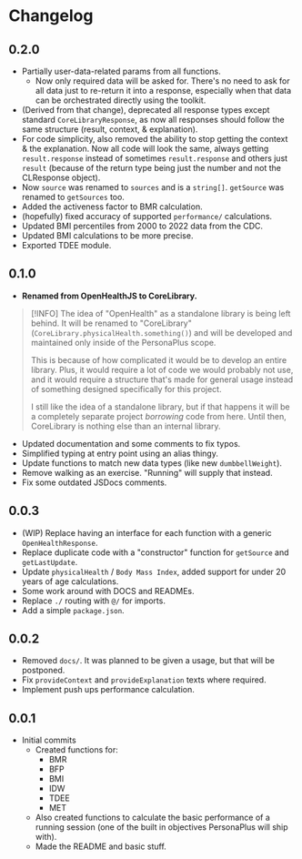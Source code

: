 # Changelog
<!-- 0.2 will be done as soon as I finish (WIP) stuff -->
## 0.2.0

- Partially user-data-related params from all functions.
  <!-- - As CoreLibrary is fully integrated into the app, for code quality's sake, CL functions themselves will fetch user data as needed. -->
  - Now only required data will be asked for. There's no need to ask for all data just to re-return it into a response, especially when that data can be orchestrated directly using the toolkit.
- (Derived from that change), deprecated all response types except standard `CoreLibraryResponse`, as now all responses should follow the same structure (result, context, & explanation).
- For code simplicity, also removed the ability to stop getting the context & the explanation. Now all code will look the same, always getting `result.response` instead of sometimes `result.response` and others just `result` (because of the return type being just the number and not the CLResponse object).
- Now `source` was renamed to `sources` and is a `string[]`. `getSource` was renamed to `getSources` too.
- Added the activeness factor to BMR calculation.
- (hopefully) fixed accuracy of supported `performance/` calculations.
- Updated BMI percentiles from 2000 to 2022 data from the CDC.
- Updated BMI calculations to be more precise.
- Exported TDEE module.

## 0.1.0

- **Renamed from OpenHealthJS to CoreLibrary.**

> [!INFO]
> The idea of "OpenHealth" as a standalone library is being left behind. It will be renamed to "CoreLibrary" (`CoreLibrary.physicalHealth.something()`) and will be developed and maintained only inside of the PersonaPlus scope.
>
> This is because of how complicated it would be to develop an entire library. Plus, it would require a lot of code we would probably not use, and it would require a structure that's made for general usage instead of something designed specifically for this project.
>
> I still like the idea of a standalone library, but if that happens it will be a completely separate project _borrowing_ code from here. Until then, CoreLibrary is nothing else than an internal library.

- Updated documentation and some comments to fix typos.
- Simplified typing at entry point using an alias thingy.
- Update functions to match new data types (like new `dumbbellWeight`).
- Remove walking as an exercise. "Running" will supply that instead.
- Fix some outdated JSDocs comments.

## 0.0.3

- (WIP) Replace having an interface for each function with a generic `OpenHealthResponse`.
- Replace duplicate code with a "constructor" function for `getSource` and `getLastUpdate`.
- Update `physicalHealth` / `Body Mass Index`, added support for under 20 years of age calculations.
- Some work around with DOCS and READMEs.
- Replace `./` routing with `@/` for imports.
- Add a simple `package.json`.

## 0.0.2

- Removed `docs/`. It was planned to be given a usage, but that will be postponed.
- Fix `provideContext` and `provideExplanation` texts where required.
- Implement push ups performance calculation.

## 0.0.1

- Initial commits
  - Created functions for:
    - BMR
    - BFP
    - BMI
    - IDW
    - TDEE
    - MET
  - Also created functions to calculate the basic performance of a running session (one of the built in objectives PersonaPlus will ship with).
  - Made the README and basic stuff.
